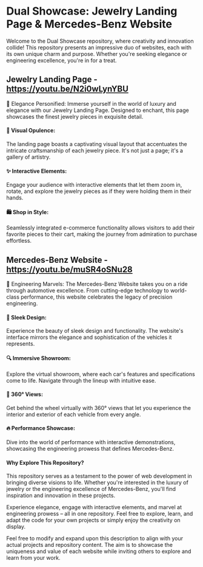 # Dual Showcase: Jewelry Landing Page & Mercedes-Benz Website
Welcome to the Dual Showcase repository, where creativity and innovation collide! This repository presents an impressive duo of websites, each with its own unique charm and purpose. Whether you're seeking elegance or engineering excellence, you're in for a treat.

## Jewelry Landing Page - https://youtu.be/N2i0wLynYBU
📿 Elegance Personified: Immerse yourself in the world of luxury and elegance with our Jewelry Landing Page. Designed to enchant, this page showcases the finest jewelry pieces in exquisite detail.

#### 🌟 Visual Opulence:
The landing page boasts a captivating visual layout that accentuates the intricate craftsmanship of each jewelry piece. It's not just a page; it's a gallery of artistry.

#### ✨ Interactive Elements:
Engage your audience with interactive elements that let them zoom in, rotate, and explore the jewelry pieces as if they were holding them in their hands.

#### 🛍️ Shop in Style: 
Seamlessly integrated e-commerce functionality allows visitors to add their favorite pieces to their cart, making the journey from admiration to purchase effortless.

## Mercedes-Benz Website - https://youtu.be/muSR4oSNu28
🚗 Engineering Marvels: The Mercedes-Benz Website takes you on a ride through automotive excellence. From cutting-edge technology to world-class performance, this website celebrates the legacy of precision engineering.

#### 🏁 Sleek Design:
Experience the beauty of sleek design and functionality. The website's interface mirrors the elegance and sophistication of the vehicles it represents.

#### 🔍 Immersive Showroom:
Explore the virtual showroom, where each car's features and specifications come to life. Navigate through the lineup with intuitive ease.

#### 🎥 360° Views: 
Get behind the wheel virtually with 360° views that let you experience the interior and exterior of each vehicle from every angle.

#### 🔥 Performance Showcase: 
Dive into the world of performance with interactive demonstrations, showcasing the engineering prowess that defines Mercedes-Benz.

#### Why Explore This Repository?
This repository serves as a testament to the power of web development in bringing diverse visions to life. Whether you're interested in the luxury of jewelry or the engineering excellence of Mercedes-Benz, you'll find inspiration and innovation in these projects.

Experience elegance, engage with interactive elements, and marvel at engineering prowess – all in one repository. Feel free to explore, learn, and adapt the code for your own projects or simply enjoy the creativity on display.

Feel free to modify and expand upon this description to align with your actual projects and repository content. The aim is to showcase the uniqueness and value of each website while inviting others to explore and learn from your work.





